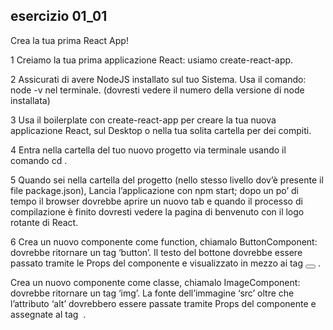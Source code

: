 ## esercizio 01_01

Crea la tua prima React App!

1 Creiamo la tua prima applicazione React: usiamo create-react-app.

2 Assicurati di avere NodeJS installato sul tuo Sistema. Usa il comando: node -v nel terminale. (dovresti vedere il numero della versione di node installata)

3 Usa il boilerplate con create-react-app per creare la tua nuova applicazione React, sul Desktop o nella tua solita cartella per dei compiti.

4 Entra nella cartella del tuo nuovo progetto via terminale usando il comando cd .

5 Quando sei nella cartella del progetto (nello stesso livello dov’è presente il file package.json), Lancia l’applicazione con npm start; dopo un po’ di tempo il browser dovrebbe aprire un nuovo tab e quando il processo di compilazione è finito dovresti vedere la pagina di benvenuto con il logo rotante di React.

6 Crea un nuovo componente come function, chiamalo ButtonComponent: dovrebbe ritornare un tag ‘button’. Il testo del bottone dovrebbe essere passato tramite le Props del componente e visualizzato in mezzo ai tag <button></button> .

Crea un nuovo componente come classe, chiamalo ImageComponent: dovrebbe ritornare un tag ‘img’. La fonte dell’immagine ‘src’ oltre che l’attributo ‘alt’ dovrebbero essere passate tramite Props del componente e assegnate al tag <img /> .
